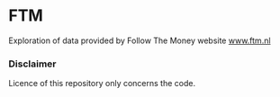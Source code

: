 # FTM
Exploration of data provided by Follow The Money website www.ftm.nl

### Disclaimer
Licence of this repository only concerns the code. 
